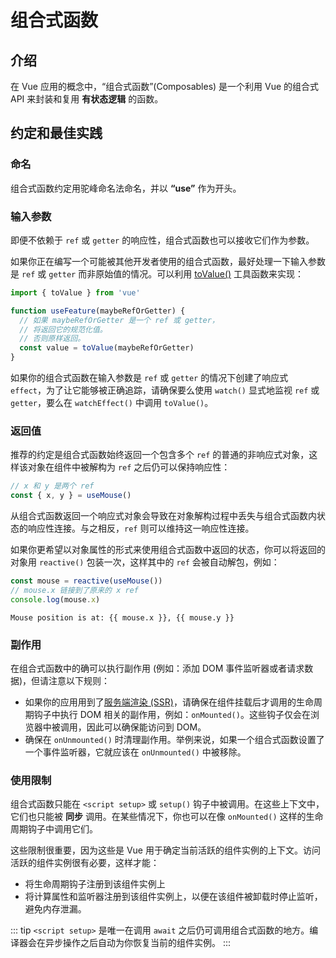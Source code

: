 # 组合式函数

## 介绍

在 Vue 应用的概念中，“组合式函数”(Composables) 是一个利用 Vue 的组合式 API 来封装和复用 **有状态逻辑** 的函数。

## 约定和最佳实践

### 命名

组合式函数约定用驼峰命名法命名，并以 **“use”** 作为开头。

### 输入参数

即便不依赖于 `ref` 或 `getter` 的响应性，组合式函数也可以接收它们作为参数。

如果你正在编写一个可能被其他开发者使用的组合式函数，最好处理一下输入参数是 `ref` 或 `getter` 而非原始值的情况。可以利用 [toValue()](https://cn.vuejs.org/api/reactivity-utilities.html#tovalue) 工具函数来实现：

```js
import { toValue } from 'vue'

function useFeature(maybeRefOrGetter) {
  // 如果 maybeRefOrGetter 是一个 ref 或 getter，
  // 将返回它的规范化值。
  // 否则原样返回。
  const value = toValue(maybeRefOrGetter)
}
```

如果你的组合式函数在输入参数是 `ref` 或 `getter` 的情况下创建了响应式 `effect`，为了让它能够被正确追踪，请确保要么使用 `watch()` 显式地监视 `ref` 或 `getter`，要么在 `watchEffect()` 中调用 `toValue()`。

### 返回值

推荐的约定是组合式函数始终返回一个包含多个 `ref` 的普通的非响应式对象，这样该对象在组件中被解构为 `ref` 之后仍可以保持响应性：

```js
// x 和 y 是两个 ref
const { x, y } = useMouse()
```

从组合式函数返回一个响应式对象会导致在对象解构过程中丢失与组合式函数内状态的响应性连接。与之相反，`ref` 则可以维持这一响应性连接。

如果你更希望以对象属性的形式来使用组合式函数中返回的状态，你可以将返回的对象用 `reactive()` 包装一次，这样其中的 `ref` 会被自动解包，例如：

```js
const mouse = reactive(useMouse())
// mouse.x 链接到了原来的 x ref
console.log(mouse.x)
```

```vue-html
Mouse position is at: {{ mouse.x }}, {{ mouse.y }}
```

### 副作用​

在组合式函数中的确可以执行副作用 (例如：添加 DOM 事件监听器或者请求数据)，但请注意以下规则：

- 如果你的应用用到了[服务端渲染 (SSR)](https://cn.vuejs.org/guide/scaling-up/ssr.html)，请确保在组件挂载后才调用的生命周期钩子中执行 DOM 相关的副作用，例如：`onMounted()`。这些钩子仅会在浏览器中被调用，因此可以确保能访问到 DOM。
- 确保在 `onUnmounted()` 时清理副作用。举例来说，如果一个组合式函数设置了一个事件监听器，它就应该在 `onUnmounted()` 中被移除。

### 使用限制

组合式函数只能在 `<script setup>` 或 `setup()` 钩子中被调用。在这些上下文中，它们也只能被 **同步** 调用。在某些情况下，你也可以在像 `onMounted()` 这样的生命周期钩子中调用它们。

这些限制很重要，因为这些是 Vue 用于确定当前活跃的组件实例的上下文。访问活跃的组件实例很有必要，这样才能：

- 将生命周期钩子注册到该组件实例上
- 将计算属性和监听器注册到该组件实例上，以便在该组件被卸载时停止监听，避免内存泄漏。

::: tip
`<script setup>` 是唯一在调用 `await` 之后仍可调用组合式函数的地方。编译器会在异步操作之后自动为你恢复当前的组件实例。
:::
